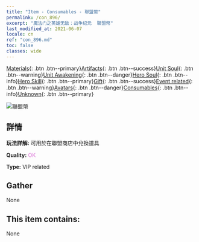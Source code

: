 ```yaml
---
title: "Item - Consumables - 聯盟幣"
permalink: /con_896/
excerpt: "魔法门之英雄无敌：战争纪元  聯盟幣"
last_modified_at: 2021-06-07
locale: cn
ref: "con_896.md"
toc: false
classes: wide
---
```

 [Materials](/ItemsCN/){: .btn .btn--primary}[Artifacts](/ItemsCN/Artifacts/){: .btn .btn--success}[Unit Soul](/ItemsCN/UnitSoul/){: .btn .btn--warning}[Unit Awakening](/ItemsCN/UnitAwakening/){: .btn .btn--danger}[Hero Soul](/ItemsCN/HeroSoul/){: .btn .btn--info}[Hero Skill](/ItemsCN/HeroSkill/){: .btn .btn--primary}[Gift](/ItemsCN/Gift/){: .btn .btn--success}[Event related](/ItemsCN/Events/){: .btn .btn--warning}[Avatars](/ItemsCN/Avatars/){: .btn .btn--danger}[Consumables](/ItemsCN/Consumables/){: .btn .btn--info}[Unknown](/ItemsCN/Unknown/){: .btn .btn--primary}

 ![聯盟幣](/images/t/i_98.png)

## 詳情
 **玩法詳解:** 可用於在聯盟商店中兌換道具

 **Quality:** <span style="color: #DA70D6">OK</span>

 **Type:** VIP related

## Gather

  None

## This item contains:

  None

